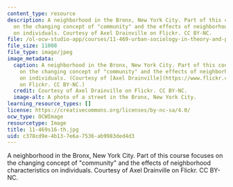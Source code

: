 ```yaml
---
content_type: resource
description: A neighborhood in the Bronx, New York City. Part of this course focuses
  on the changing concept of "community" and the effects of neighborhood characteristics
  on individuals. Courtesy of Axel Drainville on Flickr. CC BY-NC.
file: /ol-ocw-studio-app/courses/11-469-urban-sociology-in-theory-and-practice-spring-2016/c378cd9e4b137e6a7536ab9983ded4d3_11-469s16-th.jpg
file_size: 11008
file_type: image/jpeg
image_metadata:
  caption: A neighborhood in the Bronx, New York City. Part of this course focuses
    on the changing concept of "community" and the effects of neighborhood characteristics
    on individuals. (Courtesy of [Axel Drainville](https://www.flickr.com/photos/axelrd/4838634747/in/album-72157624604961146/)
    on Flickr. CC BY-NC.)
  credit: Courtesy of Axel Drainville on Flickr. CC BY-NC.
  image-alt: A photo of a street in the Bronx, New York City.
learning_resource_types: []
license: https://creativecommons.org/licenses/by-nc-sa/4.0/
ocw_type: OCWImage
resourcetype: Image
title: 11-469s16-th.jpg
uid: c378cd9e-4b13-7e6a-7536-ab9983ded4d3
---
```

A neighborhood in the Bronx, New York City. Part of this course focuses on the changing concept of "community" and the effects of neighborhood characteristics on individuals. Courtesy of Axel Drainville on Flickr. CC BY-NC.